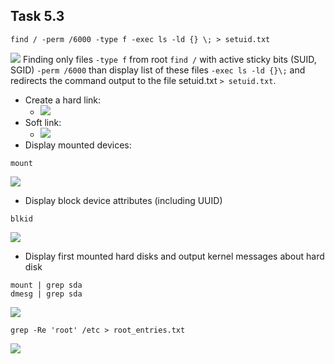 ## Task 5.3

```
find / -perm /6000 -type f -exec ls -ld {} \; > setuid.txt
```
![](https://i.imgur.com/IXpZSeZ.png)
Finding only files ```-type f``` from root ```find /```  with active sticky bits (SUID, SGID) ```-perm /6000``` than display list of these files ```-exec ls -ld {}\;``` and redirects the command output to the file setuid.txt ```> setuid.txt```.


* Create a hard link:
	* ![](https://i.imgur.com/uZCK71l.png)
* Soft link:
	* ![](https://i.imgur.com/ZrWXmPg.png)
* Display mounted devices:
```
mount
```
![](https://i.imgur.com/63fWfMJ.png)
* Display block device attributes (including UUID)
```
blkid
```
![](https://i.imgur.com/uc1fCTs.png)

* Display first mounted hard disks and output kernel messages about hard disk
```
mount | grep sda
dmesg | grep sda
```
![](https://i.imgur.com/ELdFzZj.png)

```
grep -Re 'root' /etc > root_entries.txt
```
![](https://i.imgur.com/p7rf0ER.png)

